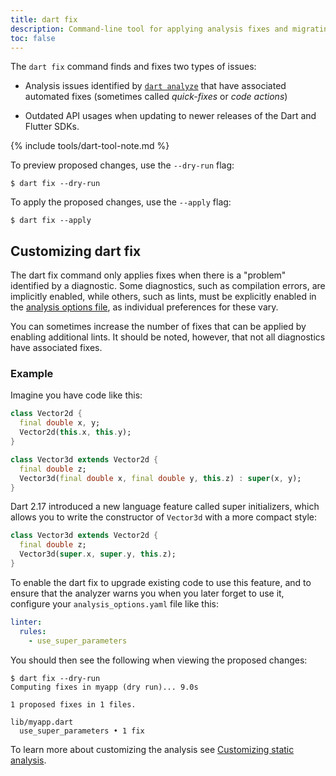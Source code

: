 ```yaml
---
title: dart fix
description: Command-line tool for applying analysis fixes and migrating API usages.
toc: false
---
```


The `dart fix` command
finds and fixes two types of issues:

* Analysis issues identified by [`dart analyze`][]
  that have associated automated fixes
  (sometimes called _quick-fixes_ or _code actions_)

* Outdated API usages when updating to
  newer releases of the Dart and Flutter SDKs.

{% include tools/dart-tool-note.md %}

To preview proposed changes, use the `--dry-run` flag:

```terminal
$ dart fix --dry-run
```

To apply the proposed changes, use the `--apply` flag:

```terminal
$ dart fix --apply
```

## Customizing dart fix

The dart fix command only applies fixes 
when there is a "problem" identified by a diagnostic. 
Some diagnostics, such as compilation errors, are implicitly enabled,
while others, such as lints, must be explicitly enabled 
in the [analysis options file](/guides/language/analysis-options),
as individual preferences for these vary.

You can sometimes increase the number of fixes that can be applied
by enabling additional lints. It should be noted, however,
that not all diagnostics have associated fixes.

### Example

Imagine you have code like this:

```dart
class Vector2d {
  final double x, y;
  Vector2d(this.x, this.y);
}

class Vector3d extends Vector2d {
  final double z;
  Vector3d(final double x, final double y, this.z) : super(x, y);
}
```

Dart 2.17 introduced a new language feature called super initializers, 
which allows you to write the constructor of `Vector3d`
with a more compact style:

```dart
class Vector3d extends Vector2d {
  final double z;
  Vector3d(super.x, super.y, this.z);
}
```

To enable the dart fix to upgrade existing code to use this feature,
and to ensure that the analyzer warns you when you later forget to use it,
configure your `analysis_options.yaml` file like this:

```yaml
linter:
  rules:
    - use_super_parameters
```

You should then see the following when viewing the proposed changes:

```terminal
$ dart fix --dry-run
Computing fixes in myapp (dry run)... 9.0s

1 proposed fixes in 1 files.

lib/myapp.dart
  use_super_parameters • 1 fix
```

[`dart analyze`]: /tools/dart-analyze

To learn more about customizing the analysis
see [Customizing static analysis](/guides/language/analysis-options).
